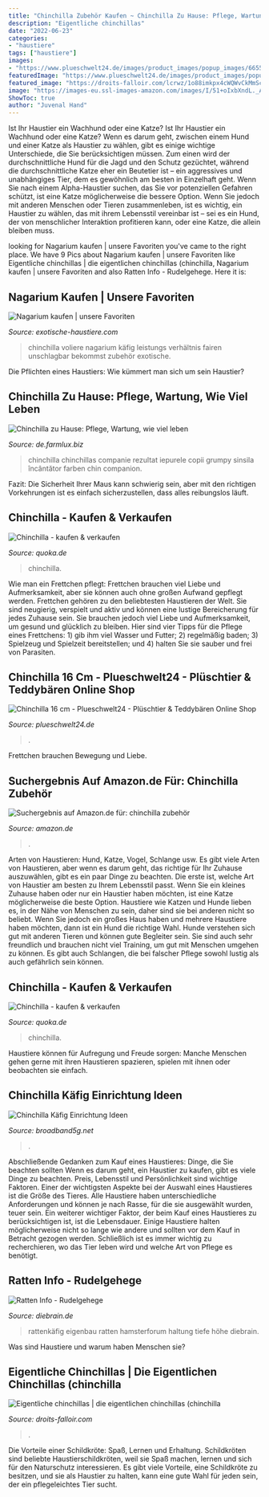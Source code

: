 ```yaml
---
title: "Chinchilla Zubehör Kaufen ~ Chinchilla Zu Hause: Pflege, Wartung, Wie Viel Leben"
description: "Eigentliche chinchillas"
date: "2022-06-23"
categories:
- "haustiere"
tags: ["haustiere"]
images:
- "https://www.plueschwelt24.de/images/product_images/popup_images/66550_0_5570_0.jpg"
featuredImage: "https://www.plueschwelt24.de/images/product_images/popup_images/66550_0_5570_0.jpg"
featured_image: "https://droits-falloir.com/lcrwz/1o88imkpx4cWQWvCkMmScQHaHI.jpg"
image: "https://images-eu.ssl-images-amazon.com/images/I/51+oIxbXndL._AC_US218_.jpg"
ShowToc: true
author: "Juvenal Hand"
---
```



Ist Ihr Haustier ein Wachhund oder eine Katze?
Ist Ihr Haustier ein Wachhund oder eine Katze?
Wenn es darum geht, zwischen einem Hund und einer Katze als Haustier zu wählen, gibt es einige wichtige Unterschiede, die Sie berücksichtigen müssen. Zum einen wird der durchschnittliche Hund für die Jagd und den Schutz gezüchtet, während die durchschnittliche Katze eher ein Beutetier ist – ein aggressives und unabhängiges Tier, dem es gewöhnlich am besten in Einzelhaft geht. Wenn Sie nach einem Alpha-Haustier suchen, das Sie vor potenziellen Gefahren schützt, ist eine Katze möglicherweise die bessere Option. Wenn Sie jedoch mit anderen Menschen oder Tieren zusammenleben, ist es wichtig, ein Haustier zu wählen, das mit ihrem Lebensstil vereinbar ist – sei es ein Hund, der von menschlicher Interaktion profitieren kann, oder eine Katze, die allein bleiben muss.

	

		
looking for Nagarium kaufen | unsere Favoriten you've came to the right place. We have 9 Pics about Nagarium kaufen | unsere Favoriten like Eigentliche chinchillas | die eigentlichen chinchillas (chinchilla, Nagarium kaufen | unsere Favoriten and also Ratten Info - Rudelgehege. Here it is:
		
    
## Nagarium Kaufen | Unsere Favoriten

<img loading=lazy src="https://exotische-haustiere.com/wp-content/uploads/2021/04/Nagarium03-473x630.jpg" onerror="this.onerror=null;this.src='https://tse4.mm.bing.net/th?id=OIP.0VVzYLFLZGIkI_xVOCg-TQAAAA&amp;pid=15.1';" alt="Nagarium kaufen | unsere Favoriten">

_Source: exotische-haustiere.com_

>chinchilla voliere nagarium käfig leistungs verhältnis fairen unschlagbar bekommst zubehör exotische. 

	

Die Pflichten eines Haustiers: Wie kümmert man sich um sein Haustier?

    
## Chinchilla Zu Hause: Pflege, Wartung, Wie Viel Leben

<img loading=lazy src="https://de.farmlux.biz/wp-content/uploads/2016/09/26257-600x450.jpg" onerror="this.onerror=null;this.src='https://tse3.mm.bing.net/th?id=OIP.cfpiuVu1mjodDgvXeWH0agHaFj&amp;pid=15.1';" alt="Chinchilla zu Hause: Pflege, Wartung, wie viel leben">

_Source: de.farmlux.biz_

>chinchilla chinchillas companie rezultat iepurele copii grumpy sinsila încântător farben chin companion. 

	

Fazit: Die Sicherheit Ihrer Maus kann schwierig sein, aber mit den richtigen Vorkehrungen ist es einfach sicherzustellen, dass alles reibungslos läuft.

    
## Chinchilla - Kaufen &amp; Verkaufen

<img loading=lazy src="https://pic0.qimage.de/37/67/67/s246676737.jpg" onerror="this.onerror=null;this.src='https://tse1.mm.bing.net/th?id=OIP.Pj5yeeN6WpNotQkpy-Y83QAAAA&amp;pid=15.1';" alt="Chinchilla - kaufen &amp; verkaufen">

_Source: quoka.de_

>chinchilla. 

	

Wie man ein Frettchen pflegt: Frettchen brauchen viel Liebe und Aufmerksamkeit, aber sie können auch ohne großen Aufwand gepflegt werden.
Frettchen gehören zu den beliebtesten Haustieren der Welt. Sie sind neugierig, verspielt und aktiv und können eine lustige Bereicherung für jedes Zuhause sein. Sie brauchen jedoch viel Liebe und Aufmerksamkeit, um gesund und glücklich zu bleiben. Hier sind vier Tipps für die Pflege eines Frettchens: 1) gib ihm viel Wasser und Futter; 2) regelmäßig baden; 3) Spielzeug und Spielzeit bereitstellen; und 4) halten Sie sie sauber und frei von Parasiten.

    
## Chinchilla 16 Cm - Plueschwelt24 - Plüschtier &amp; Teddybären Online Shop

<img loading=lazy src="https://www.plueschwelt24.de/images/product_images/popup_images/66550_0_5570_0.jpg" onerror="this.onerror=null;this.src='https://tse1.mm.bing.net/th?id=OIP.5W52CMvp_doO05iNj4qN1AHaF8&amp;pid=15.1';" alt="Chinchilla 16 cm - Plueschwelt24 - Plüschtier &amp; Teddybären Online Shop">

_Source: plueschwelt24.de_

>. 

	

Frettchen brauchen Bewegung und Liebe.

    
## Suchergebnis Auf Amazon.de Für: Chinchilla Zubehör

<img loading=lazy src="https://images-eu.ssl-images-amazon.com/images/I/51+oIxbXndL._AC_US218_.jpg" onerror="this.onerror=null;this.src='https://tse3.mm.bing.net/th?id=OIP.-OKHxibrAjArWWFoCq-cJwAAAA&amp;pid=15.1';" alt="Suchergebnis auf Amazon.de für: chinchilla zubehör">

_Source: amazon.de_

>. 

	

Arten von Haustieren: Hund, Katze, Vogel, Schlange usw.
Es gibt viele Arten von Haustieren, aber wenn es darum geht, das richtige für Ihr Zuhause auszuwählen, gibt es ein paar Dinge zu beachten. Die erste ist, welche Art von Haustier am besten zu Ihrem Lebensstil passt. Wenn Sie ein kleines Zuhause haben oder nur ein Haustier haben möchten, ist eine Katze möglicherweise die beste Option. Haustiere wie Katzen und Hunde lieben es, in der Nähe von Menschen zu sein, daher sind sie bei anderen nicht so beliebt. Wenn Sie jedoch ein großes Haus haben und mehrere Haustiere haben möchten, dann ist ein Hund die richtige Wahl. Hunde verstehen sich gut mit anderen Tieren und können gute Begleiter sein. Sie sind auch sehr freundlich und brauchen nicht viel Training, um gut mit Menschen umgehen zu können. Es gibt auch Schlangen, die bei falscher Pflege sowohl lustig als auch gefährlich sein können.

    
## Chinchilla - Kaufen &amp; Verkaufen

<img loading=lazy src="https://pic0.qimage.de/24/07/97/s247970724.jpg" onerror="this.onerror=null;this.src='https://tse4.mm.bing.net/th?id=OIP.irdacoS-kn10MLBL-dIKXwAAAA&amp;pid=15.1';" alt="Chinchilla - kaufen &amp; verkaufen">

_Source: quoka.de_

>chinchilla. 

	

Haustiere können für Aufregung und Freude sorgen: Manche Menschen gehen gerne mit ihren Haustieren spazieren, spielen mit ihnen oder beobachten sie einfach.

    
## Chinchilla Käfig Einrichtung Ideen

<img loading=lazy src="https://i.pinimg.com/originals/cd/60/1d/cd601d780de944329b8ebe1137007689.jpg" onerror="this.onerror=null;this.src='https://tse1.mm.bing.net/th?id=OIP.da2wW5cR8GzkHOPtp1BrQgHaEK&amp;pid=15.1';" alt="Chinchilla Käfig Einrichtung Ideen">

_Source: broadband5g.net_

>. 

	

Abschließende Gedanken zum Kauf eines Haustieres: Dinge, die Sie beachten sollten
Wenn es darum geht, ein Haustier zu kaufen, gibt es viele Dinge zu beachten. Preis, Lebensstil und Persönlichkeit sind wichtige Faktoren. Einer der wichtigsten Aspekte bei der Auswahl eines Haustieres ist die Größe des Tieres. Alle Haustiere haben unterschiedliche Anforderungen und können je nach Rasse, für die sie ausgewählt wurden, teuer sein. Ein weiterer wichtiger Faktor, der beim Kauf eines Haustieres zu berücksichtigen ist, ist die Lebensdauer. Einige Haustiere halten möglicherweise nicht so lange wie andere und sollten vor dem Kauf in Betracht gezogen werden. Schließlich ist es immer wichtig zu recherchieren, wo das Tier leben wird und welche Art von Pflege es benötigt.

    
## Ratten Info - Rudelgehege

<img loading=lazy src="http://www.diebrain.de/pix/ra/nm/1.jpg" onerror="this.onerror=null;this.src='https://tse1.mm.bing.net/th?id=OIP.U09HUH3OgSZUKinwjb3_4wHaJg&amp;pid=15.1';" alt="Ratten Info - Rudelgehege">

_Source: diebrain.de_

>rattenkäfig eigenbau ratten hamsterforum haltung tiefe höhe diebrain. 

	

Was sind Haustiere und warum haben Menschen sie?

    
## Eigentliche Chinchillas | Die Eigentlichen Chinchillas (chinchilla

<img loading=lazy src="https://droits-falloir.com/lcrwz/1o88imkpx4cWQWvCkMmScQHaHI.jpg" onerror="this.onerror=null;this.src='https://tse3.mm.bing.net/th?id=OIP.Z5wLO-o7Eq6voYlRGyx91wHaHI&amp;pid=15.1';" alt="Eigentliche chinchillas | die eigentlichen chinchillas (chinchilla">

_Source: droits-falloir.com_

>. 

	

Die Vorteile einer Schildkröte: Spaß, Lernen und Erhaltung.
Schildkröten sind beliebte Haustierschildkröten, weil sie Spaß machen, lernen und sich für den Naturschutz interessieren. Es gibt viele Vorteile, eine Schildkröte zu besitzen, und sie als Haustier zu halten, kann eine gute Wahl für jeden sein, der ein pflegeleichtes Tier sucht.

